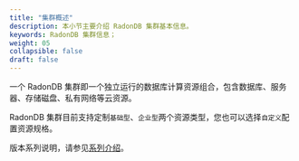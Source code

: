 ```yaml
---
title: "集群概述"
description: 本小节主要介绍 RadonDB 集群基本信息。 
keywords: RadonDB 集群信息；
weight: 05
collapsible: false
draft: false
---
```



一个 RadonDB 集群即一个独立运行的数据库计算资源组合，包含数据库、服务器、存储磁盘、私有网络等云资源。

RadonDB 集群目前支持定制`基础型`、`企业型`两个资源类型，您也可以选择`自定义`配置资源规格。

版本系列说明，请参见[系列介绍](../../../intro/specification)。
